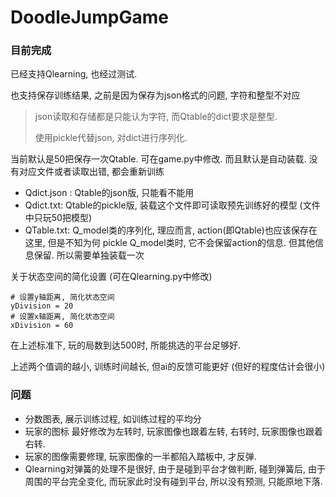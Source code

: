 # DoodleJumpGame

### 目前完成

已经支持Qlearning, 也经过测试.

也支持保存训练结果, 之前是因为保存为json格式的问题, 字符和整型不对应

> json读取和存储都是只能认为字符, 而Qtable的dict要求是整型. 
>
> 使用pickle代替json, 对dict进行序列化.



当前默认是50把保存一次Qtable. 可在game.py中修改. 而且默认是自动装载. 没有对应文件或者读取出错, 都会重新训练

- Qdict.json :  Qtable的json版, 只能看不能用
- Qdict.txt:  Qtable的pickle版, 装载这个文件即可读取预先训练好的模型 (文件中只玩50把模型)
- QTable.txt: Q_model类的序列化, 理应而言, action(即Qtable)也应该保存在这里, 但是不知为何 pickle Q_model类时, 它不会保留action的信息. 但其他信息保留. 所以需要单独装载一次



关于状态空间的简化设置 (可在Qlearning.py中修改)

```
# 设置y轴距离, 简化状态空间
yDivision = 20
# 设置x轴距离, 简化状态空间
xDivision = 60
```

在上述标准下, 玩的局数到达500时, 所能挑选的平台足够好.

上述两个值调的越小, 训练时间越长, 但ai的反馈可能更好 (但好的程度估计会很小)



### 问题

- 分数图表, 展示训练过程, 如训练过程的平均分
- 玩家的图标 最好修改为左转时, 玩家图像也跟着左转, 右转时, 玩家图像也跟着右转.
- 玩家的图像需要修理, 玩家图像的一半都陷入踏板中, 才反弹.
- Qlearning对弹簧的处理不是很好, 由于是碰到平台才做判断, 碰到弹簧后, 由于周围的平台完全变化, 而玩家此时没有碰到平台, 所以没有预测, 只能原地下落. 


